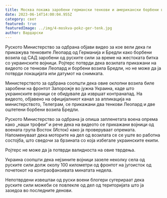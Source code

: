 ```yaml
---
title: Москва покажа заробени германски тенкови и американски борбени возила
date: 2023-06-14T14:00:04.955Z
category: свет
featured: true
featuredImage: ../img/4-moskva-pokz-ger-tenk.jpg
author: Вардарски
---
```

Руското Министерство за одбрана објави видео за кое вели дека ги прикажува тенковите Леопард од Германија и Бредли како борбени возила од САД заробени од руските сили за време на жестоката битка со украинските војници. Ројтерс потврди дека возилата прикажани на видеото се тенкови Леопард и борбени возила Бредли, но не може да ја потврди локацијата или датумот на снимката.

Министерството за одбрана соопшти дека овие оклопни возила биле заробени на фронтот Запорожје во јужна Украина, каде што украинските војници се обидувале да извршат контранапад. На видеото, објавено на официјалниот канал за апликација на министерството, Телеграм, се прикажани два тенкови Леопард и две оштетени борбени возила Бредли.

Руското Министерство за одбрана ја опиша запленетата воена опрема како „наши трофеи“ и рече дека на видеото се прикажани војници од воената група Восток (Исток) како ја проверуваат опремата. Напоменуваат дека моторите на дел од возилата се се уште во работна состојба, што сведочи за брзината со која избегале украинските екипи.

Ројтерс не може да ја потврди валидноста на овие тврдења.

Украина соопшти дека нејзините војници зазеле неколку села од руските сили долж околу 100 километри од фронтот на југоисток од почетокот на контраофанзивата минатата недела.

Непотврдени извештаи од руски воени блогери сугерираат дека руските сили можеби се повлекле од дел од територијата што ја зазедоа во последните денови.